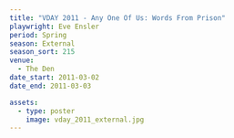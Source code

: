 ```yaml
---
title: "VDAY 2011 - Any One Of Us: Words From Prison"
playwright: Eve Ensler
period: Spring
season: External
season_sort: 215
venue:
  - The Den
date_start: 2011-03-02
date_end: 2011-03-03

assets:
  - type: poster
    image: vday_2011_external.jpg
---
```

